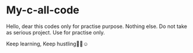 # My-c-all-code
Hello, dear this codes only for practise purpose.
Nothing else.
Do not take as serious project.
Use for practise only.

Keep learning, Keep hustling🙂🙂☺️
